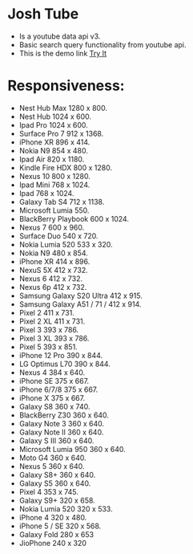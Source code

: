 # Josh Tube

- Is a youtube data api v3.
- Basic search query functionality from youtube api.
- This is the demo link [Try It]('https://jinshin19.github.io/josh-tube/')

# Responsiveness:
 - Nest Hub Max 1280 x 800.
 - Nest Hub 1024 x 600.
 - Ipad Pro 1024 x 600.
 - Surface Pro 7 912 x 1368.
 - iPhone XR 896 x 414.
 - Nokia N9 854 x 480.
 - Ipad Air 820 x 1180.
 - Kindle Fire HDX 800 x 1280.
 - Nexus 10 800 x 1280.
 - Ipad Mini 768 x 1024.
 - Ipad 768 x 1024.
 - Galaxy Tab S4 712 x 1138.
 - Microsoft Lumia 550.
 - BlackBerry Playbook 600 x 1024.
 - Nexus 7 600 x 960.
 - Surface Duo 540 x 720.
 - Nokia Lumia 520 533 x 320.
 - Nokia N9 480 x 854.
 - iPhone XR 414 x 896.
 - NexuS 5X 412 x 732.
 - Nexus 6 412 x 732.
 - Nexus 6p 412 x 732.
 - Samsung Galaxy S20 Ultra 412 x 915.
 - Samsung Galaxy A51 / 71 / 412 x 914.
 - Pixel 2 411 x 731.
 - Pixel 2 XL 411 x 731.
 - Pixel 3 393 x 786.
 - Pixel 3 XL 393 x 786.
 - Pixel 5 393 x 851.
 - iPhone 12 Pro 390 x 844.
 - LG Optimus L70 390 x 844.
 - Nexus 4 384 x 640.
 - iPhone SE 375 x 667.
 - iPhone 6/7/8 375 x 667.
 - iPhone X 375 x 667.
 - Galaxy S8 360 x 740.
 - BlackBerry Z30 360 x 640.
 - Galaxy Note 3 360 x 640.
 - Galaxy Note II 360 x 640.
 - Galaxy S III 360 x 640.
 - Microsoft Lumia 950 360 x 640.
 - Moto G4 360 x 640.
 - Nexus 5 360 x 640.
 - Galaxy S8+ 360 x 640.
 - Galaxy S5 360 x 640.
 - Pixel 4 353 x 745.
 - Galaxy S9+ 320 x 658.
 - Nokia Lumia 520 320 x 533.
 - iPhone 4 320 x 480.
 - iPhone 5 / SE 320 x 568.
 - Galaxy Fold 280 x 653
 - JioPhone 240 x 320